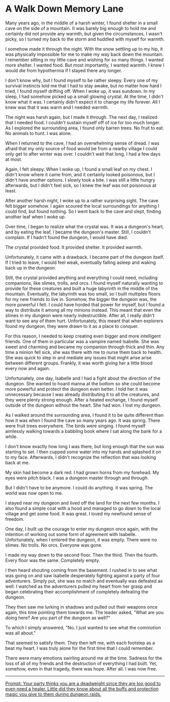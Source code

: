 # A Walk Down Memory Lane

Many years ago, in the middle of a harsh winter, I found shelter in a small cave on the side of a mountain.
It was barely big enough to hold me and certainly did not provide any warmth, but given the circumstances, I wasn't picky, so I turned my back to the storm and huddled with myself for warmth.

I somehow made it through the night.
With the snow settling up to my hip, it was physically impossible for me to make my way back down the mountain.
I remember sitting in my little cave and wishing for so many things.
I wanted more shelter.
I wanted food.
But most importantly, I wanted warmth.
I knew I would die from hypothermia if I stayed there any longer.

I don't know why, but I found myself to be rather sleepy.
Every one of my survival instincts told me that I had to stay awake, but no matter how hard I tried, I found myself drifting off.
When I woke up, it was sundown.
In my sleep, I had somehow picked up a small glowing crystal.
At the time, I didn't know what it was.
I certainly didn't expect it to change my life forever.
All I knew was that it was warm and I needed warmth.

The night was harsh again, but I made it through.
The next day, I realized that I needed food.
I couldn't sustain myself off of ice for too much longer.
As I explored the surrounding area, I found only barren trees.
No fruit to eat.
No animals to hunt.
I was alone.

When I returned to the cave, I had an overwhelming sense of dread.
I was afraid that my only source of food would be from a nearby village I could only get to after winter was over.
I couldn't wait that long.
I had a few days at most. 

Again, I felt sleepy.
When I woke up, I found a small leaf on my chest.
I didn't know where it came from, and it certainly looked poisonous, but I didn't have another options.
I slowly took a bite.
I was still a little hungry afterwards, but I didn't feel sick, so I knew the leaf was not poisonous at least.

After another harsh night, I woke up to a rather surprising sight.
The cave felt bigger somehow.
I again scoured the local surroundings for anything I could find, but found nothing.
So I went back to the cave and slept, finding another leaf when I woke up.

Over time, I began to realize what the crystal was.
It was a dungeon's heart, and by eating the leaf, I became the dungeon's master.
Still, I couldn't complain.
If I hadn't found the dungeon, I would have died.

The crystal provided food.
It provided shelter.
It provided warmth.

Unfortunately, it came with a drawback.
I became part of the dungeon itself.
If I tried to leave, I would feel weak, eventually falling asleep and waking back up in the dungeon.

Still, the crystal provided anything and everything I could need, including companions, like slimes, trolls, and orcs.
I found myself naturally wanting to provide for these creatures and built a huge labyrinth in the middle of the mountain.
Eventually, the labyrinth was too small, so I built multiples floors for my new friends to live in.
Somehow, the bigger the dungeon was, the more powerful I felt.
I could have horded that power for myself, but I found a way to distribute it among all my minions instead.
This meant that even the slimes in my dungeon were nearly indestructible.
After all, I really didn't want to see any of them hurt.
Unfortunately, this meant that when explorers found my dungeon, they were drawn to it as a place to conquer.

For this reason, I needed to keep creating even bigger and more intelligent friends.
One of them in particular was a vampire named Isabelle.
She was sweet and charming and became my companion through thick and thin.
Any time a minion fell sick, she was there with me to nurse them back to health.
She was quick to step in and mediate any issues that might arise arise between different groups.
Frankly, it was worth giving her a little blood every now and again.

Unfortunately, one day, Isabelle and I had a fight about the direction of the dungeon.
She wanted to hoard manna at the bottom so she could become more powerful and protect the dungeon even better.
I told her it was unnecessary because I was already distributing it to all the creatures, and they were plenty strong enough.
After a heated exchange, I found myself outside of the dungeon without the heart.
She had won.
I lost my dungeon.

As I walked around the surrounding area, I found it to be quite different than how it was when I found the cave so many years ago.
It was spring.
There were fruit trees everywhere.
The birds were singing.
I found myself aimlessly walking towards a babbling book where I sat along the bank for a while.

I don't know exactly how long I was there, but long enough that the sun was starting to set.
I then cupped some water into my hands and splashed it on to my face.
Afterwards, I didn't recognize the reflection that was looking back at me.

My skin had become a dark red.
I had grown horns from my forehead.
My eyes were pitch black.
I was a dungeon master through and through.

But I didn't have to be anymore.
I could do anything.
It was spring.
The world was now open to me.

I stayed near my dungeon and lived off the land for the next few months.
I also found a simple coat with a hood and managed to go down to the local village and get some food.
It was great.
I loved my newfound sense of freedom.

One day, I built up the courage to enter my dungeon once again, with the intention of working out some form of agreement with Isabelle.
Unfortunately, when I entered the dungeon, it was empty.
There were no slimes.
No trolls.
No orcs.
Everyone was gone.

I made my way down to the second floor.
Then the third.
Then the fourth.
Every floor was the same.
Completely empty.

I then heard shouting coming from the basement.
I rushed in to see what was going on and saw Isabelle desperately fighting against a party of four adventurers.
Simply put, she was no match and eventually was defeated as well.
I watched as the adventurers pulled my heart from her grasp and began celebrating their accomplishment of completely defeating the dungeon.

They then saw me lurking in shadows and pulled out their weapons once again, this time pointing them towards me.
The leader asked, "What are you doing here? Are you part of the dungeon as well?"

To which I simply answered, "No. I just wanted to see what the commotion was all about."

That seemed to satisfy them.
They then left me, with each footstep as a beat my heart.
I was truly alone for the first time that I could remember.

There were many emotions swirling around me at the time.
Sadness for the loss of all of my friends and the destruction of everything I had built.
Yet, somehow, even in that tragedy, there was hope.
After all.
I was now free.

---
[Prompt: Your party thinks you are a deadweight since they are too good to even need a healer. Little did they know about all the buffs and protection magic you give to them during dungeon raids.](https://www.reddit.com/r/WritingPrompts/comments/1jtf92h/wp_your_party_thinks_you_are_a_deadweight_since/)
